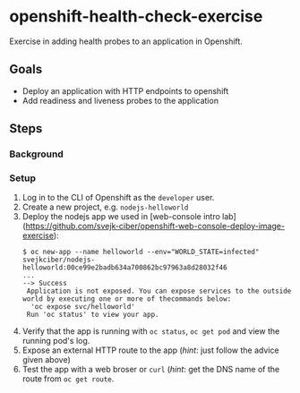 # openshift-health-check-exercise
Exercise in adding health probes to an application in Openshift.

## Goals
* Deploy an application with HTTP endpoints to openshift
* Add readiness and liveness probes to the application

## Steps

### Background

### Setup
1. Log in to the CLI of Openshift as the `developer` user.
1. Create a new project, e.g. `nodejs-helloworld`
1. Deploy the nodejs app we used in [web-console intro lab] (https://github.com/svejk-ciber/openshift-web-console-deploy-image-exercise):
   ```
   $ oc new-app --name helloworld --env="WORLD_STATE=infected" svejkciber/nodejs-helloworld:00ce99e2badb634a700862bc97963a8d28032f46
   ...
   --> Success
    Application is not exposed. You can expose services to the outside world by executing one or more of thecommands below:
     'oc expose svc/helloworld'
    Run 'oc status' to view your app.
   ```
 1. Verify that the app is running with `oc status`, `oc get pod` and view the running pod's log.
 1. Expose an external  HTTP route to the app (_hint_: just follow the advice given above)
 1. Test the app with a web broser or `curl` (_hint_: get the DNS name of the route from `oc get route`.
 
 
